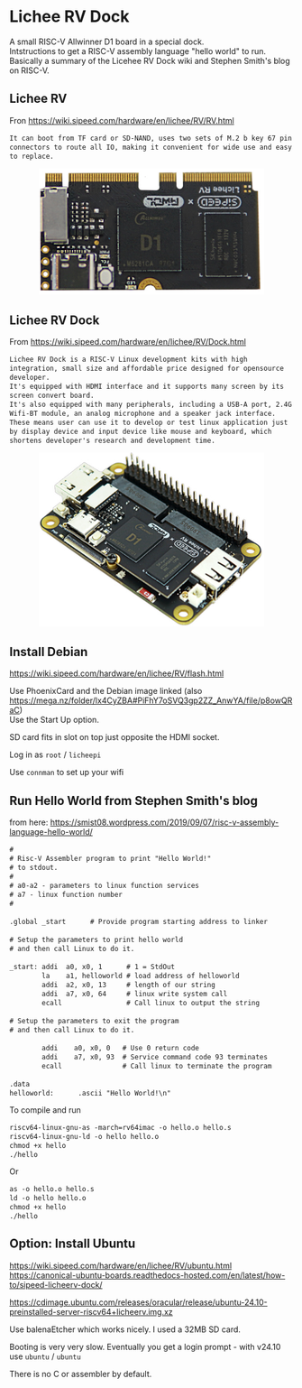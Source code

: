 # Lichee RV Dock   

A small RISC-V Allwinner D1 board in a special dock.      
Intstructions to get a RISC-V assembly language "hello world" to run.   
Basically a summary of the Licehee RV Dock wiki and Stephen Smith's blog on RISC-V.     

## Lichee RV
Fron https://wiki.sipeed.com/hardware/en/lichee/RV/RV.html   

```Lichee RV - Nezha CM is a compute module with modular design, equipped with Allwinner D1 chip (based on T-Head XuanTie C906 core), 512MB DDR3 RAM.  
It can boot from TF card or SD-NAND, uses two sets of M.2 b key 67 pin connectors to route all IO, making it convenient for wide use and easy to replace.   
```
<p align="center">
  <img src="https://github.com/paulhamsh/Sipeed-LycheeRV-RISC-V/blob/main/D1-4.jpg" width="400">
</p>

## Lichee RV Dock

From https://wiki.sipeed.com/hardware/en/lichee/RV/Dock.html   
```
Lichee RV Dock is a RISC-V Linux development kits with high integration, small size and affordable price designed for opensource developer.    
It's equipped with HDMI interface and it supports many screen by its screen convert board.    
It's also equipped with many peripherals, including a USB-A port, 2.4G Wifi-BT module, an analog microphone and a speaker jack interface. 
These means user can use it to develop or test linux application just by display device and input device like mouse and keyboard, which shortens developer's research and development time.   
```
<p align="center">
  <img src="https://github.com/paulhamsh/Sipeed-LycheeRV-RISC-V/blob/main/RV-Dock.jpg" width="400">
</p>


## Install Debian
https://wiki.sipeed.com/hardware/en/lichee/RV/flash.html  

Use PhoenixCard and the Debian image linked (also https://mega.nz/folder/lx4CyZBA#PiFhY7oSVQ3gp2ZZ_AnwYA/file/p8owQRaC)    
Use the Start Up option.      

SD card fits in slot on top just opposite the HDMI socket.   

Log in as ```root``` / ```licheepi```        

Use ```connman``` to set up your wifi    



## Run Hello World from Stephen Smith's blog

from here: https://smist08.wordpress.com/2019/09/07/risc-v-assembly-language-hello-world/    

```
#
# Risc-V Assembler program to print "Hello World!"
# to stdout.
#
# a0-a2 - parameters to linux function services
# a7 - linux function number
#

.global _start      # Provide program starting address to linker

# Setup the parameters to print hello world
# and then call Linux to do it.

_start: addi  a0, x0, 1      # 1 = StdOut
        la    a1, helloworld # load address of helloworld
        addi  a2, x0, 13     # length of our string
        addi  a7, x0, 64     # linux write system call
        ecall                # Call linux to output the string

# Setup the parameters to exit the program
# and then call Linux to do it.

        addi    a0, x0, 0   # Use 0 return code
        addi    a7, x0, 93  # Service command code 93 terminates
        ecall               # Call linux to terminate the program

.data
helloworld:      .ascii "Hello World!\n"

```

To compile and run

```
riscv64-linux-gnu-as -march=rv64imac -o hello.o hello.s
riscv64-linux-gnu-ld -o hello hello.o
chmod +x hello
./hello
```

Or
```
as -o hello.o hello.s
ld -o hello hello.o
chmod +x hello
./hello

```

## Option: Install Ubuntu

https://wiki.sipeed.com/hardware/en/lichee/RV/ubuntu.html  
https://canonical-ubuntu-boards.readthedocs-hosted.com/en/latest/how-to/sipeed-licheerv-dock/  

https://cdimage.ubuntu.com/releases/oracular/release/ubuntu-24.10-preinstalled-server-riscv64+licheerv.img.xz

Use balenaEtcher which works nicely.   I used a 32MB SD card.   

Booting is very very slow. Eventually you get a login prompt - with v24.10 use ```ubuntu``` / ```ubuntu```   

There is no C or assembler by default.   
